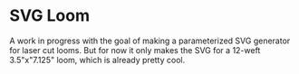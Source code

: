 # SVG Loom

A work in progress with the goal of making a parameterized SVG generator for laser cut looms. But for now it only makes the SVG for a 12-weft 3.5"x"7.125" loom, which is already pretty cool.

